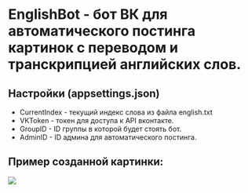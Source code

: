 # EnglishBot - бот ВК для автоматического постинга картинок с переводом и транскрипцией английских слов.

## Настройки (appsettings.json)
 + CurrentIndex - текущий индекс слова из файла english.txt
 + VKToken - токен для доступа к API вконтакте.
 + GroupID - ID группы в которой будет стоять бот.
 + AdminID - ID админа для автоматического постинга.

## Пример созданной картинки:
<img src="https://sun9-75.userapi.com/impg/Nvx2BXELKHFeeVIcbcIxfmG4qSQP_-rxdFgCow/EsrhWYiAwpw.jpg?size=1440x1080&quality=96&sign=73b6ec7d9c4c16110369c1848e4956f6&type=album"/>
